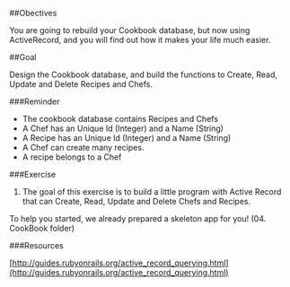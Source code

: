 ##Obectives

You are going to rebuild your Cookbook database, but now using ActiveRecord, and you will find out how it makes your life much easier.


##Goal

Design the Cookbook database, and build the functions to Create, Read, Update and Delete Recipes and Chefs.

###Reminder

* The cookbook database contains Recipes and Chefs
* A Chef has an Unique Id (Integer) and a Name (String)
* A Recipe has an Unique Id (Integer) and a Name (String) 
* A Chef can create many recipes.
* A recipe belongs to a Chef


###Exercise

1. The goal of this exercise is to build a little program with Active Record that can Create, Read, Update and Delete Chefs and Recipes.

To help you started, we already prepared a skeleton app for you! (04. CookBook folder)
 

###Resources

[http://guides.rubyonrails.org/active_record_querying.html](http://guides.rubyonrails.org/active_record_querying.html)